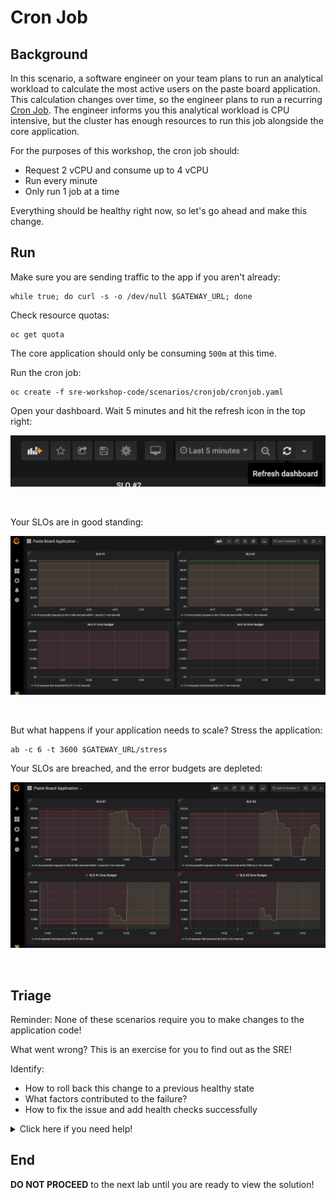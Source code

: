 # Cron Job

## Background

In this scenario, a software engineer on your team plans to run an analytical workload to calculate the most active users on the paste board application.  This calculation changes over time, so the engineer plans to run a recurring [Cron Job][1].  The engineer informs you this analytical workload is CPU intensive, but the cluster has enough resources to run this job alongside the core application.  

For the purposes of this workshop, the cron job should:

* Request 2 vCPU and consume up to 4 vCPU
* Run every minute 
* Only run 1 job at a time

Everything should be healthy right now, so let's go ahead and make this change.

## Run

Make sure you are sending traffic to the app if you aren't already:

```execute
while true; do curl -s -o /dev/null $GATEWAY_URL; done
```

Check resource quotas:

```execute
oc get quota
```

The core application should only be consuming `500m` at this time.

Run the cron job:

```execute
oc create -f sre-workshop-code/scenarios/cronjob/cronjob.yaml
```

Open your dashboard.  Wait 5 minutes and hit the refresh icon in the top right:

<img src="images/grafana-alert-test-refresh.png" width="600"><br/>

<br>

Your SLOs are in good standing:

<img src="images/grafana-add-panel-error-budget-two.png" width="600"><br/>

<br>

But what happens if your application needs to scale?  Stress the application:

```execute
ab -c 6 -t 3600 $GATEWAY_URL/stress
```

Your SLOs are breached, and the error budgets are depleted:

<img src="images/grafana-slo-failure.png" width="600"><br/>

<br>

## Triage

Reminder: None of these scenarios require you to make changes to the application code!

What went wrong?  This is an exercise for you to find out as the SRE!

Identify:
* How to roll back this change to a previous healthy state
* What factors contributed to the failure?
* How to fix the issue and add health checks successfully

<details>
  <summary>Click here if you need help!</summary>

  Look at the quota consumption:

  ```execute
  oc get quota
  ```

  You should see your quota maxed out.

  Now look at the pods:

  ```execute
  oc get pods
  ```

  You should see multiple copies of the cron job running.

  How could this be?  The cron job specification should only run 1 job at a time.

  Look at the cron job you added:

  ```execute
  oc describe cronjob high-cpu-workload
  ```

  What might we have misconfigured?  Look at the [documentation][1] for more details.

</details>

## End

**DO NOT PROCEED** to the next lab until you are ready to view the solution!

[1]: https://docs.openshift.com/container-platform/4.6/nodes/jobs/nodes-nodes-jobs.html